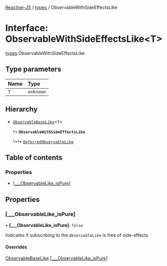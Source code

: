 [Reactive-JS](../README.md) / [types](../modules/types.md) / ObservableWithSideEffectsLike

# Interface: ObservableWithSideEffectsLike<T\>

[types](../modules/types.md).ObservableWithSideEffectsLike

## Type parameters

| Name | Type |
| :------ | :------ |
| `T` | `unknown` |

## Hierarchy

- [`ObservableBaseLike`](types.ObservableBaseLike.md)<`T`\>

  ↳ **`ObservableWithSideEffectsLike`**

  ↳↳ [`DeferredObservableLike`](types.DeferredObservableLike.md)

## Table of contents

### Properties

- [[\_\_\_ObservableLike\_isPure]](types.ObservableWithSideEffectsLike.md#[___observablelike_ispure])

## Properties

### [\_\_\_ObservableLike\_isPure]

• **[\_\_\_ObservableLike\_isPure]**: ``false``

Indicates if subscribing to the `ObservableLike` is free of side-effects

#### Overrides

[ObservableBaseLike](types.ObservableBaseLike.md).[[___ObservableLike_isPure]](types.ObservableBaseLike.md#[___observablelike_ispure])
